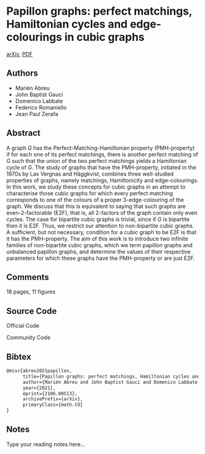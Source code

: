
# Papillon graphs: perfect matchings, Hamiltonian cycles and edge-colourings in cubic graphs

[arXiv](https://arxiv.org/abs/2106.0513), [PDF](https://arxiv.org/pdf/2106.0513.pdf)

## Authors

- Marién Abreu
- John Baptist Gauci
- Domenico Labbate
- Federico Romaniello
- Jean Paul Zerafa

## Abstract

A graph $G$ has the Perfect-Matching-Hamiltonian property (PMH-property) if for each one of its perfect matchings, there is another perfect matching of $G$ such that the union of the two perfect matchings yields a Hamiltonian cycle of $G$. The study of graphs that have the PMH-property, initiated in the 1970s by Las Vergnas and Häggkvist, combines three well-studied properties of graphs, namely matchings, Hamiltonicity and edge-colourings. In this work, we study these concepts for cubic graphs in an attempt to characterise those cubic graphs for which every perfect matching corresponds to one of the colours of a proper 3-edge-colouring of the graph. We discuss that this is equivalent to saying that such graphs are even-2-factorable (E2F), that is, all 2-factors of the graph contain only even cycles. The case for bipartite cubic graphs is trivial, since if $G$ is bipartite then it is E2F. Thus, we restrict our attention to non-bipartite cubic graphs. A sufficient, but not necessary, condition for a cubic graph to be E2F is that it has the PMH-property. The aim of this work is to introduce two infinite families of non-bipartite cubic graphs, which we term papillon graphs and unbalanced papillon graphs, and determine the values of their respective parameters for which these graphs have the PMH-property or are just E2F.

## Comments

18 pages, 11 figures

## Source Code

Official Code



Community Code



## Bibtex

```tex
@misc{abreu2021papillon,
      title={Papillon graphs: perfect matchings, Hamiltonian cycles and edge-colourings in cubic graphs}, 
      author={Marién Abreu and John Baptist Gauci and Domenico Labbate and Federico Romaniello and Jean Paul Zerafa},
      year={2021},
      eprint={2106.00513},
      archivePrefix={arXiv},
      primaryClass={math.CO}
}
```

## Notes

Type your reading notes here...

